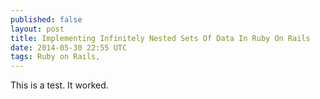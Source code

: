 ```yaml
---
published: false
layout: post
title: Implementing Infinitely Nested Sets Of Data In Ruby On Rails
date: 2014-05-30 22:55 UTC
tags: Ruby on Rails, 
---
```


This is a test. It worked.